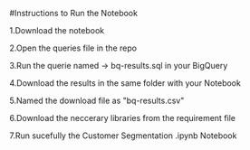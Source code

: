 #Instructions to Run the Notebook

1.Download the notebook

2.Open the queries file in the repo

3.Run the querie named -> bq-results.sql in your BigQuery

4.Download the results in the same folder with your Notebook

5.Named the download file as "bq-results.csv"

6.Download the neccerary libraries from the requirement file

7.Run sucefully the Customer Segmentation .ipynb Notebook

